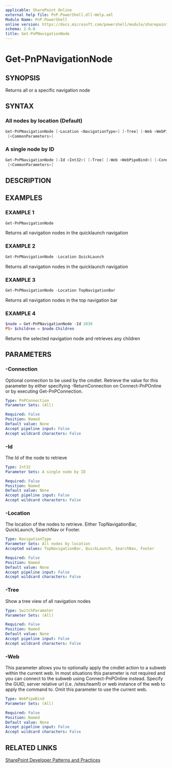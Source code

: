 ```yaml
---
applicable: SharePoint Online
external help file: PnP.PowerShell.dll-Help.xml
Module Name: PnP.PowerShell
online version: https://docs.microsoft.com/powershell/module/sharepoint-pnp/get-pnpnavigationnode
schema: 2.0.0
title: Get-PnPNavigationNode
---
```


# Get-PnPNavigationNode

## SYNOPSIS
Returns all or a specific navigation node

## SYNTAX

### All nodes by location (Default)
```powershell
Get-PnPNavigationNode [-Location <NavigationType>] [-Tree] [-Web <WebPipeBind>] [-Connection <PnPConnection>]
 [<CommonParameters>]
```

### A single node by ID
```powershell
Get-PnPNavigationNode [-Id <Int32>] [-Tree] [-Web <WebPipeBind>] [-Connection <PnPConnection>]
 [<CommonParameters>]
```

## DESCRIPTION

## EXAMPLES

### EXAMPLE 1
```powershell
Get-PnPNavigationNode
```

Returns all navigation nodes in the quicklaunch navigation

### EXAMPLE 2
```powershell
Get-PnPNavigationNode -Location QuickLaunch
```

Returns all navigation nodes in the quicklaunch navigation

### EXAMPLE 3
```powershell
Get-PnPNavigationNode -Location TopNavigationBar
```

Returns all navigation nodes in the top navigation bar

### EXAMPLE 4
```powershell
$node = Get-PnPNavigationNode -Id 2030
PS> $children = $node.Children
```

Returns the selected navigation node and retrieves any children

## PARAMETERS

### -Connection
Optional connection to be used by the cmdlet. Retrieve the value for this parameter by either specifying -ReturnConnection on Connect-PnPOnline or by executing Get-PnPConnection.

```yaml
Type: PnPConnection
Parameter Sets: (All)

Required: False
Position: Named
Default value: None
Accept pipeline input: False
Accept wildcard characters: False
```

### -Id
The Id of the node to retrieve

```yaml
Type: Int32
Parameter Sets: A single node by ID

Required: False
Position: Named
Default value: None
Accept pipeline input: False
Accept wildcard characters: False
```

### -Location
The location of the nodes to retrieve. Either TopNavigationBar, QuickLaunch, SearchNav or Footer.

```yaml
Type: NavigationType
Parameter Sets: All nodes by location
Accepted values: TopNavigationBar, QuickLaunch, SearchNav, Footer

Required: False
Position: Named
Default value: None
Accept pipeline input: False
Accept wildcard characters: False
```

### -Tree
Show a tree view of all navigation nodes

```yaml
Type: SwitchParameter
Parameter Sets: (All)

Required: False
Position: Named
Default value: None
Accept pipeline input: False
Accept wildcard characters: False
```

### -Web
This parameter allows you to optionally apply the cmdlet action to a subweb within the current web. In most situations this parameter is not required and you can connect to the subweb using Connect-PnPOnline instead. Specify the GUID, server relative url (i.e. /sites/team1) or web instance of the web to apply the command to. Omit this parameter to use the current web.

```yaml
Type: WebPipeBind
Parameter Sets: (All)

Required: False
Position: Named
Default value: None
Accept pipeline input: False
Accept wildcard characters: False
```

## RELATED LINKS

[SharePoint Developer Patterns and Practices](https://aka.ms/sppnp)
